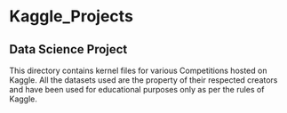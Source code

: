 <h1>Kaggle_Projects</h1>
<h2>Data Science Project</h2>
This directory contains kernel files for various Competitions hosted on Kaggle.
All the datasets used are the property of their respected creators and have been used for educational purposes only as per the rules of Kaggle.
